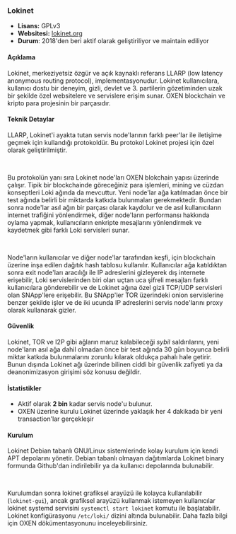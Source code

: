 ### Lokinet 
- **Lisans:** GPLv3
- **Websitesi:** [lokinet.org](https://lokinet.org/)
- **Durum**: 2018'den beri aktif olarak geliştiriliyor ve maintain ediliyor

#### Açıklama
Lokinet, merkeziyetsiz özgür ve açık kaynaklı referans LLARP (low latency anonymous routing protocol),
implementasyonudur. Lokinet kullanıcılara, kullanıcı dostu bir deneyim, gizli, devlet ve 3. partilerin 
gözetiminden uzak bir şekilde özel websitelere ve servislere erişim sunar. OXEN blockchain ve kripto para 
projesinin bir parçasıdır.

#### Teknik Detaylar
LLARP, Lokinet'i ayakta tutan servis node'larının farklı peer'lar ile iletişime geçmek için kullandığı protokoldür.
Bu protokol Lokinet projesi için özel olarak geliştirilmiştir. 

</br>

Bu protokolün yanı sıra Lokinet node'ları OXEN blokchain yapısı üzerinde çalışır. Tipik bir blockchainde göreceğiniz
para işlemleri, mining ve cüzdan konseptleri Loki ağında da mevcuttur. Yeni node'lar ağa katılmadan önce bir test
ağında belirli bir miktarda katkıda bulunmaları gerekmektedir. Bundan sonra node'lar asıl ağın bir parçası olarak
kaydolur ve de asıl kullanıcıların internet trafiğini yönlendirmek, diğer node'ların performansı hakkında oylama
yapmak, kullanıcıların enkripte mesajlarını yönlendirmek ve kaydetmek gibi farklı Loki servisleri sunar.

</br>

Node'ların kullanıcılar ve diğer node'lar tarafından keşfi, için blockchain üzerine inşa edilen dağıtık hash tablosu
kullanılır. Kullanıcılar ağa katıldıktan sonra exit node'ları aracılığı ile IP adreslerini gizleyerek dış internete
erişebilir, Loki servislerinden biri olan uçtan uca şifreli mesajları farklı kullanıcılara gönderebilir ve de
Lokinet ağına özel gizli TCP/UDP servisleri olan SNApp'lere erişebilir. Bu SNApp'ler TOR üzerindeki onion servislerine
benzer şekilde işler ve de iki ucunda IP adreslerini servis node'larını proxy olarak kullanarak gizler.

#### Güvenlik
Lokinet, TOR ve I2P gibi ağların maruz kalabileceği *sybil* saldırılarını, yeni node'ların asıl ağa
dahil olmadan önce bir test ağında 30 gün boyunca belirli miktar katkıda bulunmalarını zorunlu kılarak oldukça
pahalı hale getirir. Bunun dışında Lokinet ağı üzerinde bilinen ciddi bir güvenlik zafiyeti ya da deanonimizasyon
girişimi söz konusu değildir.

#### İstatistikler
- Aktif olarak **2 bin** kadar servis node'u bulunur.
- OXEN üzerine kurulu Lokinet üzerinde yaklaşık her 4 dakikada bir yeni transaction'lar gerçekleşir

#### Kurulum
Lokinet Debian tabanlı GNU/Linux sistemlerinde kolay kurulum için kendi APT depolarını yönetir. Debian 
tabanlı olmayan dağıtımlarda Lokinet binary formunda Github'dan indirilebilir ya da kullanıcı depolarında
bulunabilir.

</br>

Kurulumdan sonra lokinet grafiksel arayüzü ile kolayca kullanılabilir (`lokinet-gui`), ancak grafiksel arayüzü
kullanmak istemeyen kullanıcılar lokinet systemd servisini `systemctl start lokinet` komutu ile başlatabilir.
Lokinet konfigürasyonu `/etc/loki/` dizini altında bulunabilir. Daha fazla bilgi için OXEN dökümentasyonunu
inceleyebilirsiniz.
